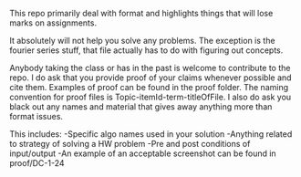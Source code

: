 This repo primarily deal with format and highlights things that will lose marks on assignments. 

It absolutely will not help you solve any problems. The exception is the fourier series stuff, that file actually has to do with figuring out concepts.

Anybody taking the class or has in the past is welcome to contribute to the repo. I do ask that you provide proof of your claims whenever possible and cite them. Examples of proof can be found in the proof folder. 
The naming convention for proof files is Topic-itemId-term-titleOfFile. I also do ask you black out any names and material that gives away anything more than format issues.

This includes:
-Specific algo names used in your solution
-Anything related to strategy of solving a HW problem
-Pre and post conditions of input/output
-An example of an acceptable screenshot can be found in proof/DC-1-24 









